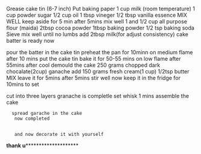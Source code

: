 Grease cake tin (6-7 inch)
Put baking paper
1 cup milk (room temperature) 
1 cup powder sugar
1/2 cup oil
1 tbsp vineger
1/2 tbsp vanilla essence
  MIX WELL
keep aside for 5 min
after 5mins mix well
1 and 1/2 cup all purpose flour (maida)
2tbsp cocoa powder
1tbsp baking powder
1/2 tsp baking soda
  Sieve
mix well until no lumbs
add 2tbsp milk(for adjust consistency)
 cake batter is ready now


 pour the batter in the cake tin
 preheat the pan for 10minn on medium flame
   after 10 mins
    put the cake tin
    bake it for 50-55 mins on low flame
    after 55mins
               after cool
    demould the cake
                250 grams chopped dark chocalate(2cup) 
                     ganache
      add 150 grams fresh cream(1 cup)
      1/2tsp butter
      MIX
  leave it for 5mins
  after 5mins stir well
   now keep it in the fridge for 10mins to set


   cut into three layers
   granache is completle set
   whisk 1 mins
      assemble the cake

      spread garache in the cake
       now completed 


       and now decorate it with yourself



******************************************thank u**************************************************************

































































































                                 

